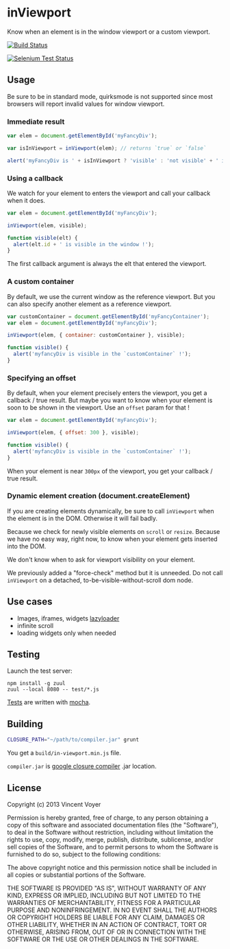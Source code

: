 # inViewport

Know when an element is in the window viewport or a custom viewport.

[![Build Status](https://travis-ci.org/vvo/in-viewport.png?branch=master)](https://travis-ci.org/vvo/lazyload)

[![Selenium Test Status](https://saucelabs.com/browser-matrix/in-viewportvvo.svg)](https://saucelabs.com/u/in-viewportvvo)

## Usage

Be sure to be in standard mode, quirksmode is not supported since most browsers
will report invalid values for window viewport.

### Immediate result

```js
var elem = document.getElementById('myFancyDiv');

var isInViewport = inViewport(elem); // returns `true` or `false`

alert('myFancyDiv is ' + isInViewport ? 'visible' : 'not visible' + ' in the window');
```

### Using a callback

We watch for your element to enters the viewport and call your callback when it does.

```js
var elem = document.getElementById('myFancyDiv');

inViewport(elem, visible);

function visible(elt) {
  alert(elt.id + ' is visible in the window !');
}
```
The first callback argument is always the elt that entered the viewport.

### A custom container

By default, we use the current window as the reference viewport.
But you can also specify another element as a reference viewport.

```js
var customContainer = document.getElementById('myFancyContainer');
var elem = document.getElementById('myFancyDiv');

inViewport(elem, { container: customContainer }, visible);

function visible() {
  alert('myfancyDiv is visible in the `customContainer` !');
}
```

### Specifying an offset

By default, when your element precisely enters the viewport, you get a callback / true result.
But maybe you want to know when your element is soon to be shown in the viewport.
Use an `offset` param for that !

```js
var elem = document.getElementById('myFancyDiv');

inViewport(elem, { offset: 300 }, visible);

function visible() {
  alert('myfancyDiv is visible in the `customContainer` !');
}
```

When your element is near `300px` of the viewport, you get your callback / true result.

### Dynamic element creation (document.createElement)

If you are creating elements dynamically, be sure to call `inViewport` when the
element is in the DOM. Otherwise it will fail badly.

Because we check for newly visible elements on `scroll` or `resize`.
Because we have no easy way, right now, to know when your element gets inserted
into the DOM.

We don't know when to ask for viewport visibility on your element.

We previously added a "force-check" method but it is unneeded.
Do not call `inViewport` on a detached, to-be-visible-without-scroll dom node.

## Use cases

* Images, iframes, widgets [lazyloader](/vvo/lazyload)
* infinite scroll
* loading widgets only when needed

## Testing

Launch the test server:

```shell
npm install -g zuul
zuul --local 8080 -- test/*.js
```

[Tests](test/) are written with [mocha](https://github.com/visionmedia/mocha).

## Building

```bash
CLOSURE_PATH="~/path/to/compiler.jar" grunt
```

You get a `build/in-viewport.min.js` file.

`compiler.jar` is [google closure compiler](https://code.google.com/p/closure-compiler/downloads/list) .jar location.

## License

Copyright (c) 2013 Vincent Voyer

Permission is hereby granted, free of charge, to any person obtaining
a copy of this software and associated documentation files (the
"Software"), to deal in the Software without restriction, including
without limitation the rights to use, copy, modify, merge, publish,
distribute, sublicense, and/or sell copies of the Software, and to
permit persons to whom the Software is furnished to do so, subject to
the following conditions:

The above copyright notice and this permission notice shall be
included in all copies or substantial portions of the Software.

THE SOFTWARE IS PROVIDED "AS IS", WITHOUT WARRANTY OF ANY KIND,
EXPRESS OR IMPLIED, INCLUDING BUT NOT LIMITED TO THE WARRANTIES OF
MERCHANTABILITY, FITNESS FOR A PARTICULAR PURPOSE AND
NONINFRINGEMENT. IN NO EVENT SHALL THE AUTHORS OR COPYRIGHT HOLDERS BE
LIABLE FOR ANY CLAIM, DAMAGES OR OTHER LIABILITY, WHETHER IN AN ACTION
OF CONTRACT, TORT OR OTHERWISE, ARISING FROM, OUT OF OR IN CONNECTION
WITH THE SOFTWARE OR THE USE OR OTHER DEALINGS IN THE SOFTWARE.